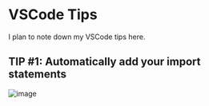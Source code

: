 # VSCode Tips

I plan to note down my VSCode tips here.

## TIP #1: Automatically add your import statements

![image](http://on.ahmda.ws/ndtE/c)